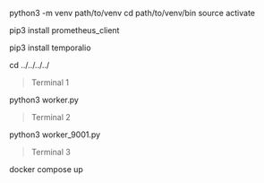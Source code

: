 
python3 -m venv path/to/venv
cd path/to/venv/bin
source activate

pip3 install prometheus_client

pip3 install temporalio


cd ../../../../


> Terminal 1

python3 worker.py 


> Terminal 2

python3 worker_9001.py 


> Terminal 3

docker compose up 

